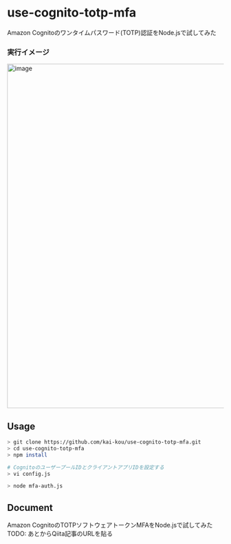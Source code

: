 # use-cognito-totp-mfa

Amazon Cognitoのワンタイムパスワード(TOTP)認証をNode.jsで試してみた  

### 実行イメージ
<img width="800" alt="image" src="https://qiita-image-store.s3.amazonaws.com/0/48549/389c1658-df97-2ec4-7c33-c8240f6aac11.png">  


## Usage

```sh
> git clone https://github.com/kai-kou/use-cognito-totp-mfa.git
> cd use-cognito-totp-mfa
> npm install

# CognitoのユーザープールIDとクライアントアプリIDを設定する
> vi config.js

> node mfa-auth.js
```

## Document

Amazon CognitoのTOTPソフトウェアトークンMFAをNode.jsで試してみた  
TODO: あとからQiita記事のURLを貼る  
